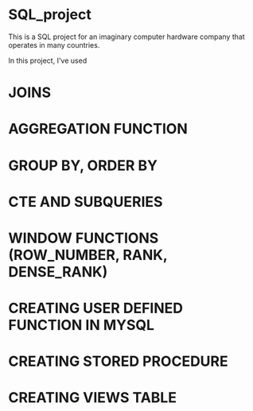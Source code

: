 # SQL_project
This is a SQL project for an imaginary computer hardware company that operates in many countries. 

In this project, I've used
# JOINS
# AGGREGATION FUNCTION
# GROUP BY, ORDER BY
# CTE AND SUBQUERIES
# WINDOW FUNCTIONS (ROW_NUMBER, RANK, DENSE_RANK)
# CREATING USER DEFINED FUNCTION IN MYSQL
# CREATING STORED PROCEDURE
# CREATING VIEWS TABLE 
